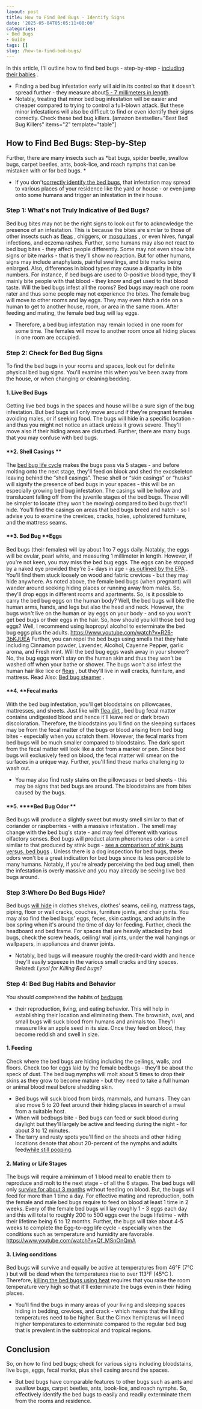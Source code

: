 ```yaml
---
layout: post
title: How to Find Bed Bugs - Identify Signs
date: '2025-05-04T05:05:11+00:00'
categories:
- Bed Bugs
- Guide
tags: []
slug: /how-to-find-bed-bugs/
---
```


In this article, I'll outline how to find bed bugs - step-by-step -
[including their babies](https://pestpolicy.com/baby-bed-bugs/)
.
- Finding a bed bug infestation early will aid in its control so that it doesn't spread further - they measure about[5 - 7 millimeters in length](https://pestpolicy.com/can-you-see-bed-bugs/).
- Notably, treating that minor bed bug infestation will be easier and cheaper compared to trying to control a full-blown attack.
But these minor infestations will also be difficult to find or even identify their signs correctly. Check these bed bug killers.
[amazon bestseller="Best Bed Bug Killers" items="2" template="table"]
## How to Find Bed Bugs: Step-by-Step
Further, there are many insects such as
*bat bugs, spider beetle, swallow bugs, carpet beetles, ants, book-lice, and roach nymphs that can be mistaken with or for bed bugs. *
- If you don't[correctly identify the bed bugs](https://www.epa.gov/bedbugs/bed-bugs-appearance-and-life-cycle), that infestation may spread to various places of your residence like the yard or house - or even jump onto some humans and trigger an infestation in their house.
### Step 1: What's not Truly Indicative of Bed Bugs?
Bed bug bites may not be the right signs to look out for to acknowledge the presence of an infestation.
This is because the bites are similar to those of other insects such as
[fleas](https://pestpolicy.com/flea-bites-vs-bed-bug-bites/)
, chiggers, or
[mosquitoes](https://pestpolicy.com/bed-bug-bites-vs-mosquito-bites/)
, or even hives, fungal infections, and eczema rashes.
Further, some humans may also not react to bed bug bites - they affect people differently. Some may not even show bite signs or bite marks - that is they'll show no reaction.
But for other humans, signs may include anaphylaxis, painful swellings, and bite marks being enlarged. Also, differences in blood types may cause a disparity in bite numbers.
For instance, if bed bugs are used to O-positive blood type, they'll mainly bite people with that blood - they know and get used to that blood taste.
Will the bed bugs infest all the rooms? Bed bugs may reach one room rater and thus some people may not experience the bites. The female bug will move to other rooms and lay eggs.
They may even hitch a ride on a human to get to another house, room, or area in the same room. After feeding and mating, the female bed bug will lay eggs.
- Therefore, a bed bug infestation may remain locked in one room for some time. The females will move to another room once all hiding places in one room are occupied.
### Step 2: Check for Bed Bug Signs
To find the bed bugs in your rooms and spaces, look out for definite physical bed bug signs.
You'll examine this when you've been away from the house, or when changing or cleaning bedding.
#### 1. Live Bed Bugs
Getting live bed bugs in the spaces and house will be a sure sign of the bug infestation.
But bed bugs will only move around if they're pregnant females avoiding males, or if seeking food.
The bugs will hide in a specific location - and thus you might not notice an attack unless it grows severe.
They'll move also if their hiding areas are disturbed. Further, there are many bugs that you may confuse with bed bugs.
#### **2. Shell Casings **
The
[bed bug life cycle](https://pestpolicy.com/bed-bug-eggs/)
makes the bugs pass via 5 stages - and before molting onto the next stage, they'll feed on blook and shed the exoskeleton leaving behind the “shell casings”.
These shell or “skin casings” or “husks” will signify the presence of bed bugs in your spaces - this will be an especially growing bed bug infestation.
The casings will be hollow and translucent falling off from the juvenile stages of the bed bugs. These will be simpler to locate (they won't be moving) compared to bed bugs that'll hide.
You'll find the casings on areas that bed bugs breed and hatch - so I advise you to examine the crevices, cracks, holes, upholstered furniture, and the mattress seams.
#### **3. Bed Bug ****Eggs**
Bed bugs (their females) will lay about 1 to 7 eggs daily. Notably, the eggs will be ovular, pearl white, and measuring 1 millimeter in length. However, if you're not keen, you may miss the bed bug eggs.
The eggs can be stopped by a naked eye provided they're 5+ days in age -
[as outlined by the EPA](https://www.epa.gov/bedbugs/bed-bugs-appearance-and-life-cycle)
. You'll find them stuck loosely on wood and fabric crevices - but they may hide anywhere.
As noted above, the female bed bugs (when pregnant) will wander around seeking hiding places or running away from males. So, they'll drop eggs in different rooms and apartments.
So, is it possible to carry the bed bug eggs on the human body? Well, the bed bugs will bite the human arms, hands, and legs but also the head and neck.
However, the bugs won't live on the human or lay eggs on your body - and so you won't get bed bugs or their eggs in the hair. So, how should you kill those bed bug eggs? Well, I recommend using
Isopropyl alcohol to exterminate the bed bug eggs plus the adults.
https://www.youtube.com/watch?v=R26-3bKJUEA
Further, you can repel the bed bugs using smells that they hate including Cinnamon powder, Lavender, Alcohol, Cayenne Pepper, garlic aroma, and Fresh mint.
Will the bed bug eggs wash away in your shower?  No, the bug eggs won't stay on the human skin and thus they won't be washed off when your bathe or shower. The bugs won't also infest the human
hair like lice or
[fleas](https://pestpolicy.com/best-electronic-flea-comb/)
, but they'll live in wall cracks, furniture, and mattress.
Read Also:
[Bed bug steamer](https://pestpolicy.com/best-bed-bug-steamer/)
.
#### **4. ****Fecal marks**
With the bed bug infestation, you'll get bloodstains on pillowcases, mattresses, and sheets. Just like with
[flea dirt](https://pestpolicy.com/what-is-flea-dirt/)
, bed bug fecal matter contains undigested blood and hence it'll leave red or dark brown discoloration.
Therefore, the bloodstains you'll find on the sleeping surfaces may be from the fecal matter of the bugs or blood arising from bed bug bites - especially when you scratch them.
However, the fecal marks from bed bugs will be much smaller compared to bloodstains. The dark sport from the fecal matter will look like a dot from a marker or pen.
Since bed bugs will exclusively feed on blood, the fecal matter will smear on the surfaces in a unique way. Further, you'll find these marks challenging to wash out.
- You may also find rusty stains on the pillowcases or bed sheets - this may be signs that bed bugs are around. The bloodstains are from bites caused by the bugs.
#### **5. ****Bed Bug Odor **
Bed bugs will produce a slightly sweet but musty smell similar to that of coriander or raspberries - with a massive
infestation
. The smell may change with the bed bug's state - and may feel different with various
olfactory senses.
Bed bugs will product alarm pheromones odor - a smell similar to that produced by stink bugs -
[see a comparison of stink bugs versus. bed bugs](https://pestpolicy.com/stink-bugs-vs-bed-bugs/)
.
Unless there is a dog inspection for bed bugs, these odors won't be a great indication for bed bugs since its less perceptible to many humans.
Notably, if you're already perceiving the bed bug smell, then the infestation is overly massive and you may already be seeing live bed bugs around.
### Step 3:Where Do Bed Bugs Hide?
Bed bugs
[will hide](https://pestpolicy.com/where-do-bed-bugs-hide/)
in clothes shelves, clothes’ seams, ceiling, mattress tags, piping, floor or wall cracks, couches, furniture joints, and chair joints.
You may also find the bed bugs' eggs, feces, skin castings, and adults in the box spring when it's around the time of day for feeding. Further, check the headboard and bed frame.
For spaces that are heavily attacked by bed bugs, check the screw heads, ceiling/ wall joints, under the wall hangings or wallpapers, in appliances and drawer joints.
- Notably, bed bugs will measure roughly the credit-card width and hence they'll easily squeeze in the various small cracks and tiny spaces.
Related:
*Lysol for Killing Bed bugs?*
### Step 4: Bed Bug Habits and Behavior
You should comprehend the habits of
[bedbugs](https://www.webmd.com/skin-problems-and-treatments/ss/slideshow-bedbugs)
- their reproduction, living, and eating behavior. This will help in establishing their location and eliminating them.
The brownish, oval, and small bugs will suck blood from humans and animals too. They'll measure like an apple seed in its size. Once they feed on blood, they become reddish and swell in size.
#### 1. Feeding
Check where the bed bugs are hiding including the ceilings, walls, and floors. Check too for eggs laid by the female bedbugs - they'll be about the speck of dust.
The bed bug nymphs will molt about 5 times to drop their skins as they grow to become mature - but they need to take a full human or animal blood meal before shedding skin.
- Bed bugs will suck blood from birds, mammals, and humans. They can also move 5 to 20 feet around their hiding places in search of a meal from a suitable host.
- When will bedbugs bite - Bed bugs can feed or suck blood during daylight but they'll largely be active and feeding during the night - for about 3 to 12 minutes.
- The tarry and rusty spots you'll find on the sheets and other hiding locations denote that about 20-percent of the nymphs and adults feed[while still pooping](https://pestpolicy.com/what-does-bed-bug-poop-look-like/).
#### 2. Mating or Life Stages
The bugs will require a minimum of 1 blood meal to enable them to reproduce and molt to the next stage - of all the 6 stages.
The bed bugs will only
[survive for about 3 months](https://pestpolicy.com/lifespan-of-a-bed-bug-without-blood/)
without feeding on blood. But, the bugs will feed for more than 1 time a day.
For effective mating and reproduction, both the female and male bed bugs require to feed on blood at least 1 time in 2 weeks.
Every of the female bed bugs will lay roughly 1 - 3 eggs each day and this will total to roughly 200 to 500 eggs over the bugs lifetime - with their lifetime being 6 to 12 months.
Further, the bugs will take about 4-5 weeks to complete the Egg-to-egg life cycle - especially when the conditions such as temperature and humidity are favorable.
https://www.youtube.com/watch?v=Qf_MSnOnQmA
#### 3. Living conditions
Bed bugs will survive and equally be active at temperatures from 46°F (7°C ) but will be dead when the temperatures rise to over 113°F (45°C ).
Therefore,
[killing the bed bugs using heat](https://pestpolicy.com/best-bed-bug-heaters/)
requires that you raise the room temperature very high so that it'll exterminate the bugs even in their hiding places.
- You'll find the bugs in many areas of your living and sleeping spaces hiding in bedding, crevices, and crack - which means that the killing temperatures need to be higher.
But the Cimex hemipterus will need higher temperatures to exterminate compared to the regular bed bug that is prevalent in the subtropical and tropical regions.
## Conclusion
So, on how to find bed bugs; check for various signs including bloodstains, live bugs, eggs, fecal marks, plus shell casing around the spaces.
- But bed bugs have comparable features to other bugs such as ants and swallow bugs, carpet beetles, ants, book-lice, and roach nymphs.
So, effectively identify the bed bugs to easily and readily exterminate them from the rooms and residence.
